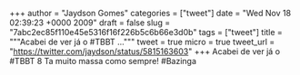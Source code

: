 
+++
author = "Jaydson Gomes"
categories = ["tweet"]
date = "Wed Nov 18 02:39:23 +0000 2009"
draft = false
slug = "7abc2ec85f110e45e5316f16f226b5c6b66e3d0b"
tags = ["tweet"]
title = """Acabei de ver já o #TBBT ..."""
tweet = true
micro = true
tweet_url = "https://twitter.com/jaydson/status/5815163603"
+++
Acabei de ver já o #TBBT 8 Ta muito massa como sempre! #Bazinga

